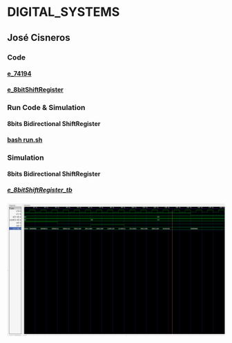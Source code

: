 # DIGITAL_SYSTEMS 
## José Cisneros

### Code
#### [e_74194](e_74194.vhdl)
#### [e_8bitShiftRegister](e_8bitShiftRegister.vhdl)

### Run Code & Simulation
#### 8bits Bidirectional ShiftRegister
#### [bash run.sh](run.sh)

### Simulation
#### 8bits Bidirectional ShiftRegister
##### [e_8bitShiftRegister_tb](e_8bitShiftRegister_tb.vhdl)
![Simulation 8bits Bidirectional ShiftRegister](e_8bitShiftRegister.png)

